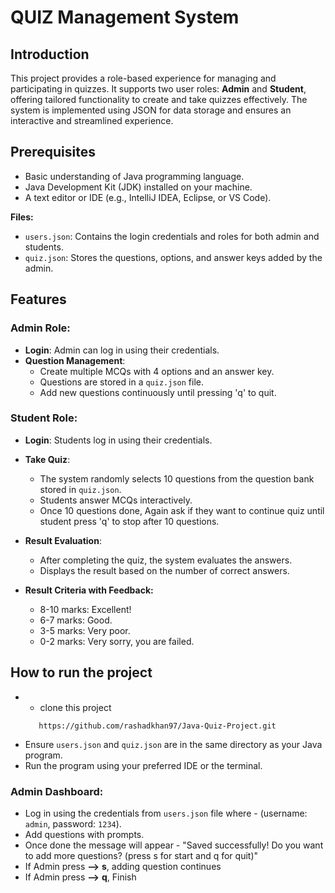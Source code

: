 ﻿# QUIZ Management System 
## Introduction 
This project provides a role-based experience for managing and participating in quizzes. It supports two user roles: **Admin** and **Student**, offering tailored functionality to create and take quizzes effectively. The system is implemented using JSON for data storage and ensures an interactive and streamlined experience.

## Prerequisites
- Basic understanding of Java programming language.
- Java Development Kit (JDK) installed on your machine.
- A text editor or IDE (e.g., IntelliJ IDEA, Eclipse, or VS Code).

**Files:**
- ```users.json```: Contains the login credentials and roles for both admin and students.
- ```quiz.json```: Stores the questions, options, and answer keys added by the admin.

## Features
### Admin Role:
- **Login**: Admin can log in using their credentials.
- **Question Management**:
  - Create multiple MCQs with 4 options and an answer key.
  - Questions are stored in a `quiz.json` file.
  - Add new questions continuously until pressing 'q' to quit.

### Student Role:
- **Login**: Students log in using their credentials.
- **Take Quiz**:
  - The system randomly selects 10 questions from the question bank stored in `quiz.json`.
  - Students answer MCQs interactively.
  - Once 10 questions done, Again ask if they want to continue quiz until student press 'q' to stop after 10 questions.
    
- **Result Evaluation**:
  - After completing the quiz, the system evaluates the answers.
  - Displays the result based on the number of correct answers.
    
- **Result Criteria with Feedback:**
    - 8-10 marks: Excellent!
    - 6-7 marks: Good.
    - 3-5 marks: Very poor.
    - 0-2 marks: Very sorry, you are failed.
 
## How to run the project

- - clone this project
   ```console
      https://github.com/rashadkhan97/Java-Quiz-Project.git
    ``` 
- Ensure ```users.json``` and ```quiz.json``` are in the same directory as your Java program.
- Run the program using your preferred IDE or the terminal.

### Admin Dashboard:
- Log in using the credentials from ```users.json``` file where - 
  (username: ```admin```, password: ```1234```).
- Add questions with prompts.
- Once done the message will appear - "Saved successfully! Do you want to add more questions? (press s for start and q for quit)"
- If Admin press **-->** **s**, adding question continues
- If Admin press **-->** **q**, Finish
